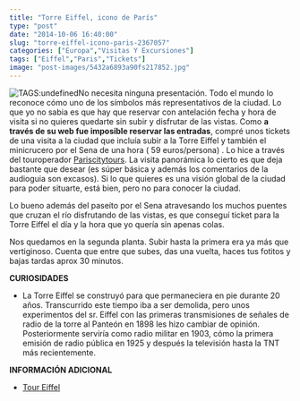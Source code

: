 ```yaml
---
title: "Torre Eiffel, icono de París"
type: "post"
date: "2014-10-06 16:40:00"
slug: "torre-eiffel-icono-paris-2367057"
categories: ["Europa","Visitas Y Excursiones"]
tags: ["Eiffel","Paris","Tickets"]
image: "post-images/5432a6893a90fs217852.jpg"
---
```


 ![ TAGS:undefined](post-images/5432a6893a90fs217852.jpg "torre Eiffel by missviajes")No necesita ninguna presentación. Todo el mundo lo reconoce cómo uno de los símbolos más representativos de la ciudad. Lo que yo no sabia es que hay que reservar con antelación fecha y hora de visita si no quieres quedarte sin subir y disfrutar de las vistas. Como **a través de su web fue imposible reservar las entradas**, compré unos tickets de una visita a la ciudad que incluía subir a la Torre Eiffel y también el minicrucero por el Sena de una hora ( 59 euros/persona) . Lo hice a través del touroperador [ Pariscitytours](http://www.pariscityvision.com/es/paris/monumentos/torre-eiffel). La visita panorámica lo cierto es que deja bastante que desear (es súper básica y además los comentarios de la audioguia son excasos). Si lo que quieres es una visión global de la ciudad para poder situarte, está bien, pero no para conocer la ciudad.

 Lo bueno además del paseíto por el Sena atravesando los muchos puentes que cruzan el río disfrutando de las vistas, es que conseguí ticket para la Torre Eiffel el día y la hora que yo quería sin apenas colas.

 Nos quedamos en la segunda planta. Subir hasta la primera era ya más que vertiginoso. Cuenta que entre que subes, das una vuelta, haces tus fotitos y bajas tardas aprox 30 minutos.

 **CURIOSIDADES**

- La Torre Eiffel se construyó para que permaneciera en pie durante 20 años. Transcurrido este tiempo iba a ser demolida, pero unos experimentos del sr. Eiffel con las primeras transmisiones de señales de radio de la torre al Panteón en 1898 les hizo cambiar de opinión. Posteriormente serviría como radio militar en 1903, cómo la primera emisión de radio pública en 1925 y después la televisión hasta la TNT más recientemente.

 **INFORMACIÓN ADICIONAL**

- [Tour Eiffel ](http://www.toureiffel.paris/es.html)